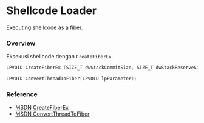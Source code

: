# Shellcode Loader

Executing shellcode as a fiber.

### Overview

Eksekusi shellcode dengan `CreateFiberEx`.

```c++
LPVOID CreateFiberEx (SIZE_T dwStackCommitSize, SIZE_T dwStackReserveSize, LPFIBER_START_ROUTINE lpStartAddress, LPVOID lpParameter);

LPVOID ConvertThreadToFiber(LPVOID lpParameter);
```

### Reference 

- [MSDN CreateFiberEx](https://docs.microsoft.com/en-us/windows/win32/api/winbase/nf-winbase-createfiberex)
- [MSDN ConvertThreadToFiber](https://docs.microsoft.com/en-us/windows/win32/api/winbase/nf-winbase-convertthreadtofiber)